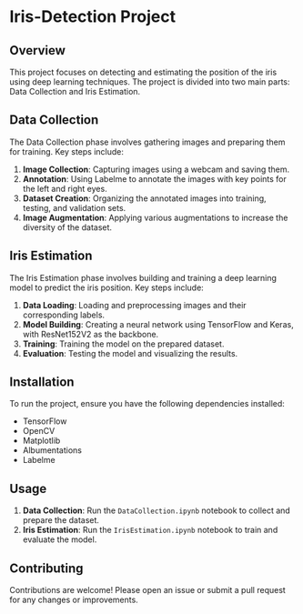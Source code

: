 # Iris-Detection Project

## Overview
This project focuses on detecting and estimating the position of the iris using deep learning techniques. The project is divided into two main parts: Data Collection and Iris Estimation.

## Data Collection
The Data Collection phase involves gathering images and preparing them for training. Key steps include:
1. **Image Collection**: Capturing images using a webcam and saving them.
2. **Annotation**: Using Labelme to annotate the images with key points for the left and right eyes.
3. **Dataset Creation**: Organizing the annotated images into training, testing, and validation sets.
4. **Image Augmentation**: Applying various augmentations to increase the diversity of the dataset.

## Iris Estimation
The Iris Estimation phase involves building and training a deep learning model to predict the iris position. Key steps include:
1. **Data Loading**: Loading and preprocessing images and their corresponding labels.
2. **Model Building**: Creating a neural network using TensorFlow and Keras, with ResNet152V2 as the backbone.
3. **Training**: Training the model on the prepared dataset.
4. **Evaluation**: Testing the model and visualizing the results.

## Installation
To run the project, ensure you have the following dependencies installed:
- TensorFlow
- OpenCV
- Matplotlib
- Albumentations
- Labelme

## Usage
1. **Data Collection**: Run the `DataCollection.ipynb` notebook to collect and prepare the dataset.
2. **Iris Estimation**: Run the `IrisEstimation.ipynb` notebook to train and evaluate the model.

## Contributing
Contributions are welcome! Please open an issue or submit a pull request for any changes or improvements.


